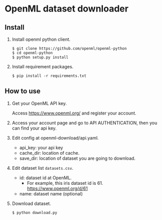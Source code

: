 # OpenML dataset downloader

## Install

1. Install openml python client.
    ```
    $ git clone https://github.com/openml/openml-python
    $ cd openml-python
    $ python setup.py install
    ```

2. Install requirement packages.
    ```
    $ pip install -r requirements.txt
    ```

## How to use

1. Get your OpenML API key.

    Access https://www.openml.org/ and register your account.

2. Access your account page and go to API AUTHENTICATION, then you can find your api key.

3. Edit config at openml-download/api.yaml.

    - api_key: your api key
    - cache_dir: location of cache.
    - save_dir: location of dataset you are going to download.

4. Edit dataset list `datasets.csv`.

    - id: dataset id at OpenML. 
        - For example, this iris dataset id is 61. https://www.openml.org/d/61
    - name: dataset name (optional)

5. Download dataset.

    ```
    $ python download.py
    ```